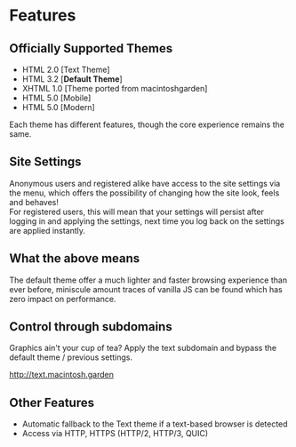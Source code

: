 # Features

## Officially Supported Themes
* HTML 2.0 [Text Theme]
* HTML 3.2 [**Default Theme**]
* XHTML 1.0 [Theme ported from macintoshgarden]
* HTML 5.0 [Mobile]
* HTML 5.0 [Modern]

Each theme has different features, though the core experience remains the same.

## Site Settings
Anonymous users and registered alike have access to the site settings via the menu, which offers the possibility of changing how the site look, feels and behaves!  
For registered users, this will mean that your settings will persist after logging in and applying the settings, next time you log back on the settings are applied instantly.

## What the above means
The default theme offer a much lighter and faster browsing experience than ever before, miniscule amount traces of vanilla JS can be found which has zero impact on performance.

## Control through subdomains
Graphics ain't your cup of tea? Apply the text subdomain and bypass the default theme / previous settings.

http://text.macintosh.garden

## Other Features
* Automatic fallback to the Text theme if a text-based browser is detected
* Access via HTTP, HTTPS (HTTP/2, HTTP/3, QUIC)
